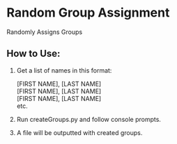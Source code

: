 # Random Group Assignment
Randomly Assigns Groups

## How to Use:
1. Get a list of names in this format:

&nbsp;&nbsp;&nbsp;&nbsp;&nbsp;&nbsp;[FIRST NAME], [LAST NAME]  
&nbsp;&nbsp;&nbsp;&nbsp;&nbsp;&nbsp;[FIRST NAME], [LAST NAME]  
&nbsp;&nbsp;&nbsp;&nbsp;&nbsp;&nbsp;[FIRST NAME], [LAST NAME]  
&nbsp;&nbsp;&nbsp;&nbsp;&nbsp;&nbsp;etc.
  
2. Run createGroups.py and follow console prompts.

3. A file will be outputted with created groups.
 
